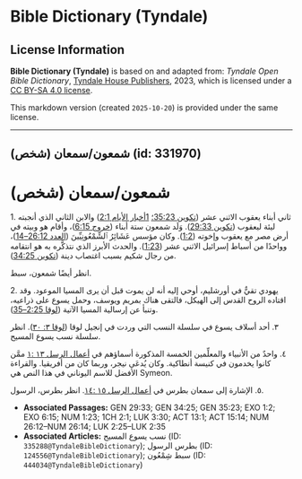 # Bible Dictionary (Tyndale)

## License Information

**Bible Dictionary (Tyndale)** is based on and adapted from: _Tyndale Open Bible Dictionary_, [Tyndale House Publishers](https://tyndaleopenresources.com/), 2023, which is licensed under a [CC BY-SA 4.0 license](https://creativecommons.org/licenses/by-sa/4.0/legalcode.en).

This markdown version (created `2025-10-20`) is provided under the same license.



--------------------------------

## شمعون/سمعان (شخص) (id: 331970)

شمعون/سمعان (شخص)
=================

1\. ثاني أبناء يعقوب الاثني عشر ([تكوين 35:23؛](https://ref.ly/Gen35:23) [1أخبار الأيام 2:1](https://ref.ly/1Chr2:1)) والابن الثاني الذي أنجبته ليئة ليعقوب ([تكوين 29:33](https://ref.ly/Gen29:33)). وَلَد شمعون ستة أبناء ([خروج 6:15](https://ref.ly/Exod6:15))، وأقام هو وبيته في أرض مصر مع يعقوب وإخوته ([1:2](https://ref.ly/Exod1:2)). وكان مؤسس عَشَائِرُ ٱلشِّمْعُونِيِّينَ ([العدد 26:12–14](https://ref.ly/Num26:12-Num26:14))، وواحدًا من أسباط إسرائيل الاثني عشر ([1:23](https://ref.ly/Num1:23)). والحدث الأبرز الذي نتذكَّره به هو انتقامه من رجال شكيم بسبب اغتصاب دينة ([تكوين 34:25](https://ref.ly/Gen34:25)).

انظر أيضًا شمعون، سبط.

2\. يهودي تقيٌّ في أورشليم، أوحي إليه أنه لن يموت قبل أن يرى المسيا الموعود. وقد اقتاده الروح القدس إلى الهيكل، فالتقى هناك بمريم ويوسف، وحمل يسوع على ذراعيه، وتنبأ عن إرسالية المسيا الآتية ([لوقا 2:25–35](https://ref.ly/Luke2:25-Luke2:35)).

٣. أحد أسلاف يسوع في سلسلة النسب التي وردت في إنجيل لوقا ([لوقا ٣: ٣٠](https://ref.ly/Luke3:30)). انظر سلسلة نسب يسوع المسيح.

٤. واحدٌ من الأنبياء والمعلِّمين الخمسة المذكورة أسماؤهم في [أعمال الرسل ١٣ :١](https://ref.ly/Acts13:1) ممَّن كانوا يخدمون في كنيسة أنطاكية. وكان يُدعَى نيجر، وربما كان من أفريقيا. والقراءة الأفضل للاسم اليوناني في هذا النص هي Symeon.

٥. الإشارة إلى سمعان بطرس في [أعمال الرسل ١٥ :١٤](https://ref.ly/Acts15:14). انظر بطرس، الرسول.

* **Associated Passages:** GEN 29:33; GEN 34:25; GEN 35:23; EXO 1:2; EXO 6:15; NUM 1:23; 1CH 2:1; LUK 3:30; ACT 13:1; ACT 15:14; NUM 26:12–NUM 26:14; LUK 2:25–LUK 2:35
* **Associated Articles:** نسب يسوع المسيح (ID: `335288@TyndaleBibleDictionary`); بطرس الرسول (ID: `124556@TyndaleBibleDictionary`); سبط شِمْعُون (ID: `444034@TyndaleBibleDictionary`)

